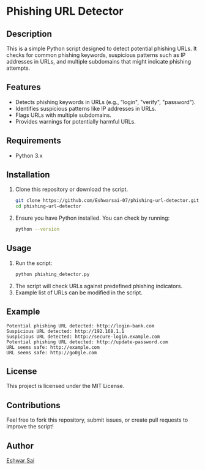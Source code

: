 # Phishing URL Detector

## Description
This is a simple Python script designed to detect potential phishing URLs. It checks for common phishing keywords, suspicious patterns such as IP addresses in URLs, and multiple subdomains that might indicate phishing attempts.

## Features
- Detects phishing keywords in URLs (e.g., "login", "verify", "password").
- Identifies suspicious patterns like IP addresses in URLs.
- Flags URLs with multiple subdomains.
- Provides warnings for potentially harmful URLs.

## Requirements
- Python 3.x

## Installation
1. Clone this repository or download the script.
   ```sh
   git clone https://github.com/Eshwarsai-07/phishing-url-detector.git
   cd phishing-url-detector
   ```
2. Ensure you have Python installed. You can check by running:
   ```sh
   python --version
   ```

## Usage
1. Run the script:
   ```sh
   python phishing_detector.py
   ```
2. The script will check URLs against predefined phishing indicators.
3. Example list of URLs can be modified in the script.

## Example
```
Potential phishing URL detected: http://login-bank.com
Suspicious URL detected: http://192.168.1.1
Suspicious URL detected: http://secure-login.example.com
Potential phishing URL detected: http://update-password.com
URL seems safe: http://example.com
URL seems safe: http://go0gle.com
```

## License
This project is licensed under the MIT License.

## Contributions
Feel free to fork this repository, submit issues, or create pull requests to improve the script!

## Author
[Eshwar Sai](https://github.com/Eshwarsai-07)